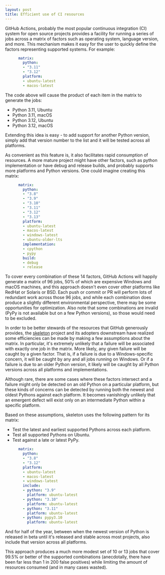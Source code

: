 ```yaml
---
layout: post
title: Efficient use of CI resources
---
```


GitHub Actions, probably the most popular continuous integration (CI) system for open source projects provides a facility for running a series of jobs across a matrix of factors such as operating system, language version, and more. This mechanism makes it easy for the user to quickly define the factors representing supported systems. For example:

```yaml
      matrix:
        python:
        - "3.11"
        - "3.12"
        platform:
        - ubuntu-latest
        - macos-latest
```

The code above will cause the product of each item in the matrix to generate the jobs:

- Python 3.11, Ubuntu
- Python 3.11, macOS
- Python 3.12, Ubuntu
- Python 3.12, macOS

Extending this idea is easy - to add support for another Python version, simply add that version number to the list and it will be tested across all platforms.

As convenient as this feature is, it also facilitates rapid consumption of resources. A more mature project might have other factors, such as python implementation or have debug and release builds, and probably supports more platforms and Python versions. One could imagine creating this matrix:

```yaml
      matrix:
        python:
        - "3.8"
        - "3.9"
        - "3.10"
        - "3.11"
        - "3.12"
        - "3.13"
        platform:
        - ubuntu-latest
        - macos-latest
        - windows-latest
        - ubuntu-older-lts
        implementation:
        - cpython
        - pypy
        build:
        - debug
        - release
```

To cover every combination of these 14 factors, GitHub Actions will happily generate a matrix of 96 jobs, 50% of which are expensive Windows and macOS machines, and this approach doesn't even cover other platforms like RedHat or Solaris or BSD. Each push or commit or PR will perform lots of redundant work across those 96 jobs, and while each combination does produce a slightly different environmental perspective, there may be some opportunities for optimization. Also note that some combinations are invalid (PyPy is not available but on a few Python versions), so those would need to be excluded.

In order to be better stewards of the resources that GitHub generously provides, the [skeleton](https://github.com/jaraco/skeleton) project and its adopters downstream have realized some efficiencies can be made by making a few assumptions about the matrix. In particular, it's extremely unlikely that a failure will be associated with exactly one job in the matrix. More likely, any given failure will be caught by a given factor. That is, if a failure is due to a Windows-specific concern, it will be caught by any and all jobs running on Windows. Or if a failure is due to an older Python version, it likely will be caught by all Python versions across all platforms and implementations.

Although rare, there are some cases where these factors intersect and a failure might only be detected on an old Python on a particular platform, but these kinds of concerns can be detected by running both the newest and oldest Pythons against each platform. It becomes vanishingly unlikely that an emergent defect will exist only on an intermediate Python within a specific platform.

Based on these assumptions, skeleton uses the following pattern for its matrix:

- Test the latest and earliest supported Pythons across each platform.
- Test all supported Pythons on Ubuntu.
- Test against a late or latest PyPy.

```yaml
      matrix:
        python:
        - "3.8"
        - "3.12"
        platform:
        - ubuntu-latest
        - macos-latest
        - windows-latest
        include:
        - python: "3.9"
          platform: ubuntu-latest
        - python: "3.10"
          platform: ubuntu-latest
        - python: "3.11"
          platform: ubuntu-latest
        - python: pypy3.10
          platform: ubuntu-latest
```


And for half of the year, between when the newest version of Python is released in beta until it's released and stable across most projects, also include that version across all platforms.

This approach produces a much more modest set of 10 or 13 jobs that cover 99.5% or better of the supported combinations (anecdotally, there have been far less than 1 in 200 false positives) while limiting the amount of resources consumed (and in many cases wasted).
